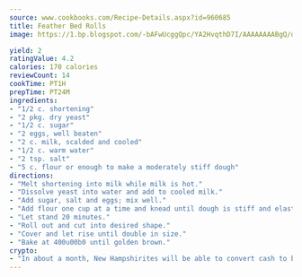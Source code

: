 ```yaml
---
source: www.cookbooks.com/Recipe-Details.aspx?id=960685
title: Feather Bed Rolls
image: https://1.bp.blogspot.com/-bAFwUcggQpc/YA2HvqthD7I/AAAAAAAABgQ/dGGityjUeSk5WIgvhJroHVt7XYoXF2qygCLcBGAsYHQ/s320/10.png

yield: 2
ratingValue: 4.2
calories: 170 calories
reviewCount: 14
cookTime: PT1H
prepTime: PT24M
ingredients:
- "1/2 c. shortening"
- "2 pkg. dry yeast"
- "1/2 c. sugar"
- "2 eggs, well beaten"
- "2 c. milk, scalded and cooled"
- "1/2 c. warm water"
- "2 tsp. salt"
- "5 c. flour or enough to make a moderately stiff dough"
directions:
- "Melt shortening into milk while milk is hot."
- "Dissolve yeast into water and add to cooled milk."
- "Add sugar, salt and eggs; mix well."
- "Add flour one cup at a time and knead until dough is stiff and elastic."
- "Let stand 20 minutes."
- "Roll out and cut into desired shape."
- "Cover and let rise until double in size."
- "Bake at 400u00b0 until golden brown."
crypto:
- "In about a month, New Hampshirites will be able to convert cash to bitcoins via new bitcoin ATMs popping up in the state."
---
```


